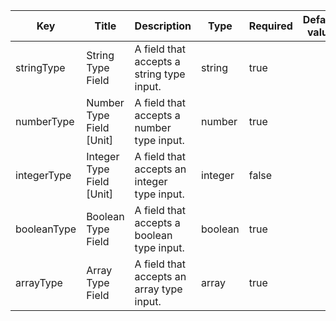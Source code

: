 | Key         | Title                     | Description                                 | Type    | Required | Default value |
| ----------- | ------------------------- | ------------------------------------------- | ------- | -------- | ------------- |
| stringType  | String Type Field         | A field that accepts a string type input.   | string  | true     |               |
| numberType  | Number Type Field [Unit]  | A field that accepts a number type input.   | number  | true     |               |
| integerType | Integer Type Field [Unit] | A field that accepts an integer type input. | integer | false    |               |
| booleanType | Boolean Type Field        | A field that accepts a boolean type input.  | boolean | true     |               |
| arrayType   | Array Type Field          | A field that accepts an array type input.   | array   | true     |               |
